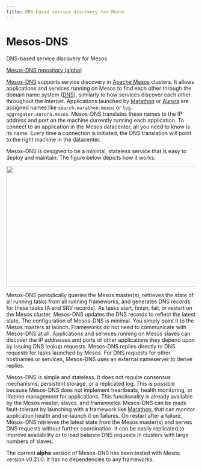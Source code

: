 ```yaml
---
title: DNS-based service discovery for Mesos
---
```


<div class="jumbotron text-center">
  <h1>Mesos-DNS</h1>
  <p class="lead">
    DNS-based service discovery for Mesos
  </p>
  <p>
    <a href="https://github.com/mesosphere/mesos-dns"
        class="btn btn-lg btn-primary">
      Mesos-DNS repository (alpha)
    </a>
  </p>
<!--  <a class="btn btn-link"
      href="http://downloads.mesosphere.com/mesos-dns/v0.1.0/mesos-dns-0.1.0.tgz.sha256">
    v0.1.0 SHA-256 Checksum
  </a> &middot;
  <a class="btn btn-link"
      href="https://github.com/mesosphere/mesos-dns/releases/tag/v0.1.0">
    v0.1.0 Release Notes
  </a>
-->
</div>


[Mesos-DNS](https://github.com/mesosphere/mesos-dns) supports service discovery in [Apache Mesos](http://mesos.apache.org/) clusters. It allows applications and services running on Mesos to find each other through the domain name system ([DNS](http://en.wikipedia.org/wiki/Domain_Name_System)), similarly to how services discover each other throughout the Internet. Applications launched by [Marathon](https://github.com/mesosphere/marathon) or [Aurora](http://aurora.incubator.apache.org/) are assigned names like `search.marathon.mesos` or `log-aggregator.aurora.mesos`. Mesos-DNS translates these names to the IP address and port on the machine currently running each application. To connect to an application in the Mesos datacenter, all you need to know is its name. Every time a connection is initiated, the DNS translation will point to the right machine in the datacenter. 


Mesos-DNS is designed to be a minimal, stateless service that is easy to deploy and maintain. The figure below depicts how it works:

<p class="text-center">
  <img src="{{ site.baseurl}}/img/architecture.png" width="610" height="320" alt="">
</p>

Mesos-DNS periodically queries the Mesos master(s), retrieves the state of all running tasks from all running frameworks, and generates DNS records for these tasks (A and SRV records). As tasks start, finish, fail, or restart on the Mesos cluster, Mesos-DNS updates the DNS records to reflect the latest state. The configuration of Mesos-DNS is minimal. You simply point it to the Mesos masters at launch. Frameworks do not need to communicate with Mesos-DNS at all. Applications and services running on Mesos slaves can discover the IP addresses and ports of other applications they depend upon by issuing DNS lookup requests. Mesos-DNS replies directly to DNS requests for tasks launched by Mesos. For DNS requests for other hostnames or services, Mesos-DNS uses an external nameserver to derive replies.

Mesos-DNS is simple and stateless. It does not require consensus mechanisms, persistent storage, or a replicated log. This is possible because Mesos-DNS does not implement heartbeats, health monitoring, or lifetime management for applications. This functionality is already available by the Mesos master, slaves, and frameworks. Mesos-DNS can be made fault-tolerant by launching with a framework like [Marathon](https://github.com/mesosphere/marathon), that can monitor application health and re-launch it on failures. On restart after a failure, Mesos-DNS retrieves the latest state from the Mesos master(s) and serves DNS requests without further coordination. It can be easily replicated to improve availability or to load balance DNS requests in clusters with large numbers of slaves. 

The current **alpha** version of Mesos-DNS has been tested with Mesos version v0.21.0. It has no dependencies to any frameworks. 

